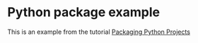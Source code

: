 # Python package example

This is an example from the tutorial [Packaging Python Projects](https://packaging.python.org/en/latest/tutorials/packaging-projects/)
